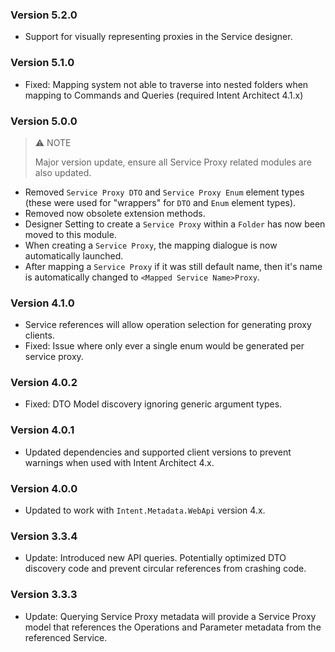 ﻿### Version 5.2.0

- Support for visually representing proxies in the Service designer.

### Version 5.1.0

- Fixed: Mapping system not able to traverse into nested folders when mapping to Commands and Queries (required Intent Architect 4.1.x)

### Version 5.0.0

> ⚠️ NOTE
>
> Major version update, ensure all Service Proxy related modules are also updated.

- Removed `Service Proxy DTO` and `Service Proxy Enum` element types (these were used for "wrappers" for `DTO` and `Enum` element types).
- Removed now obsolete extension methods.
- Designer Setting to create a `Service Proxy` within a `Folder` has now been moved to this module.
- When creating a `Service Proxy`, the mapping dialogue is now automatically launched.
- After mapping a `Service Proxy` if it was still default name, then it's name is automatically changed to `<Mapped Service Name>Proxy`.

### Version 4.1.0

- Service references will allow operation selection for generating proxy clients.
- Fixed: Issue where only ever a single enum would be generated per service proxy.

### Version 4.0.2

- Fixed: DTO Model discovery ignoring generic argument types.

### Version 4.0.1

- Updated dependencies and supported client versions to prevent warnings when used with Intent Architect 4.x.

### Version 4.0.0

- Updated to work with `Intent.Metadata.WebApi` version 4.x.

### Version 3.3.4

- Update: Introduced new API queries. Potentially optimized DTO discovery code and prevent circular references from crashing code.

### Version 3.3.3

- Update: Querying Service Proxy metadata will provide a Service Proxy model that references the Operations and Parameter metadata from the referenced Service.
